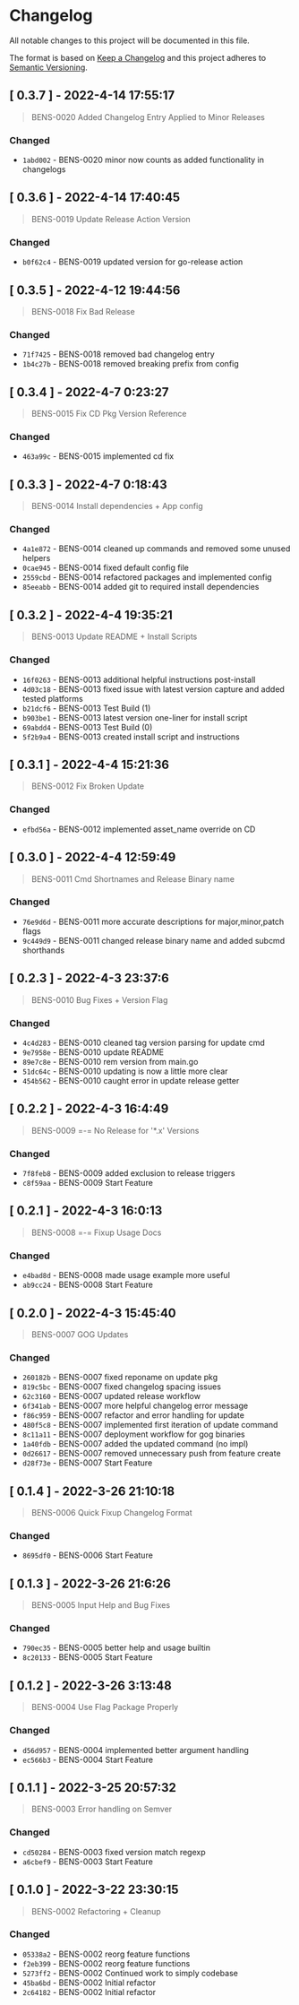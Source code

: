 
# Changelog
All notable changes to this project will be documented in this file.

The format is based on [Keep a Changelog](https://keepachangelog.com/en/1.0.0/)
and this project adheres to [Semantic Versioning](https://semver.org/spec/v2.0.0.html).




## [ 0.3.7 ] - 2022-4-14 17:55:17

> BENS-0020 Added Changelog Entry Applied to Minor Releases

### Changed

- `1abd002` - BENS-0020 minor now counts as added functionality in changelogs



## [ 0.3.6 ] - 2022-4-14 17:40:45

> BENS-0019 Update Release Action Version

### Changed

- `b0f62c4` - BENS-0019 updated version for go-release action



## [ 0.3.5 ] - 2022-4-12 19:44:56

> BENS-0018 Fix Bad Release

### Changed

- `71f7425` - BENS-0018 removed bad changelog entry
- `1b4c27b` - BENS-0018 removed breaking prefix from config



## [ 0.3.4 ] - 2022-4-7 0:23:27

> BENS-0015 Fix CD Pkg Version Reference

### Changed

- `463a99c` - BENS-0015 implemented cd fix



## [ 0.3.3 ] - 2022-4-7 0:18:43

> BENS-0014 Install dependencies + App config

### Changed

- `4a1e872` - BENS-0014 cleaned up commands and removed some unused helpers
- `0cae945` - BENS-0014 fixed default config file
- `2559cbd` - BENS-0014 refactored packages and implemented config
- `85eeabb` - BENS-0014 added git to required install dependencies



## [ 0.3.2 ] - 2022-4-4 19:35:21

> BENS-0013 Update README + Install Scripts

### Changed

- `16f0263` - BENS-0013 additional helpful instructions post-install
- `4d03c18` - BENS-0013 fixed issue with latest version capture and added tested platforms
- `b21dcf6` - BENS-0013 Test Build (1)
- `b903be1` - BENS-0013 latest version one-liner for install script
- `69abdd4` - BENS-0013 Test Build (0)
- `5f2b9a4` - BENS-0013 created install script and instructions



## [ 0.3.1 ] - 2022-4-4 15:21:36

> BENS-0012 Fix Broken Update

### Changed

- `efbd56a` - BENS-0012 implemented asset_name override on CD



## [ 0.3.0 ] - 2022-4-4 12:59:49

> BENS-0011 Cmd Shortnames and Release Binary name

### Changed

- `76e9d6d` - BENS-0011 more accurate descriptions for major,minor,patch flags
- `9c449d9` - BENS-0011 changed release binary name and added subcmd shorthands



## [ 0.2.3 ] - 2022-4-3 23:37:6

> BENS-0010 Bug Fixes + Version Flag

### Changed

- `4c4d283` - BENS-0010 cleaned tag version parsing for update cmd
- `9e7958e` - BENS-0010 update README
- `89e7c8e` - BENS-0010 rem version from main.go
- `51dc64c` - BENS-0010 updating is now a little more clear
- `454b562` - BENS-0010 caught error in update release getter



## [ 0.2.2 ] - 2022-4-3 16:4:49

> BENS-0009 =-= No Release for '*.x' Versions

### Changed

- `7f8feb8` - BENS-0009 added exclusion to release triggers
- `c8f59aa` - BENS-0009 Start Feature



## [ 0.2.1 ] - 2022-4-3 16:0:13

> BENS-0008 =-= Fixup Usage Docs

### Changed

- `e4bad8d` - BENS-0008 made usage example more useful
- `ab9cc24` - BENS-0008 Start Feature



## [ 0.2.0 ] - 2022-4-3 15:45:40

> BENS-0007 GOG Updates

### Changed

- `260182b` - BENS-0007 fixed reponame on update pkg
- `819c5bc` - BENS-0007 fixed changelog spacing issues
- `62c3160` - BENS-0007 updated release workflow
- `6f341ab` - BENS-0007 more helpful changelog error message
- `f86c959` - BENS-0007 refactor and error handling for update
- `480f5c8` - BENS-0007 implemented first iteration of update command
- `8c11a11` - BENS-0007 deployment workflow for gog binaries
- `1a40fdb` - BENS-0007 added the updated command (no impl)
- `0d26617` - BENS-0007 removed unnecessary push from feature create
- `d28f73e` - BENS-0007 Start Feature



## [ 0.1.4 ] - 2022-3-26 21:10:18

> BENS-0006 Quick Fixup Changelog Format

### Changed

- `8695df0` - BENS-0006 Start Feature



## [ 0.1.3 ] - 2022-3-26 21:6:26

> BENS-0005 Input Help and Bug Fixes

### Changed

- `790ec35` - BENS-0005 better help and usage builtin
- `8c20133` - BENS-0005 Start Feature



## [ 0.1.2 ] - 2022-3-26 3:13:48

> BENS-0004 Use Flag Package Properly

### Changed

- `d56d957` - BENS-0004 implemented better argument handling
- `ec566b3` - BENS-0004 Start Feature



## [ 0.1.1 ] - 2022-3-25 20:57:32

> BENS-0003 Error handling on Semver

### Changed

- `cd50284` - BENS-0003 fixed version match regexp
- `a6cbef9` - BENS-0003 Start Feature



## [ 0.1.0 ] - 2022-3-22 23:30:15

> BENS-0002 Refactoring + Cleanup

### Changed

- `05338a2` - BENS-0002 reorg feature functions
- `f2eb399` - BENS-0002 reorg feature functions
- `5273ff2` - BENS-0002 Continued work to simply codebase
- `45ba6bd` - BENS-0002 Initial refactor
- `2c64182` - BENS-0002 Initial refactor